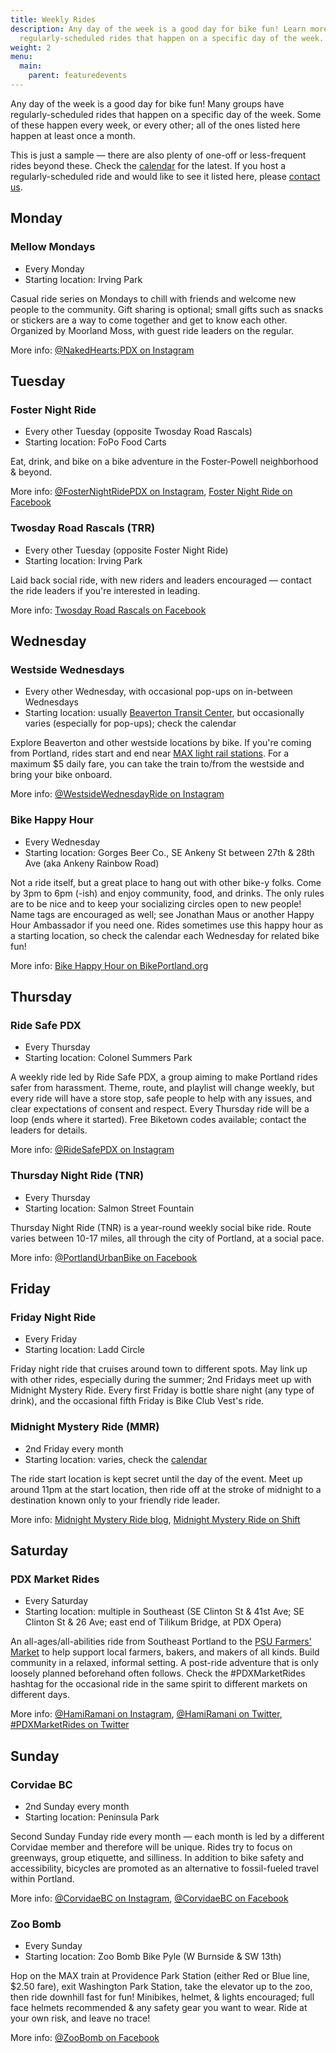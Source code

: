 ```yaml
---
title: Weekly Rides
description: Any day of the week is a good day for bike fun! Learn more about
  regularly-scheduled rides that happen on a specific day of the week.
weight: 2
menu:
  main:
    parent: featuredevents
---
```

Any day of the week is a good day for bike fun! Many groups have regularly-scheduled rides that happen on a specific day of the week. Some of these happen every week, or every other; all of the ones listed here happen at least once a month.

This is just a sample — there are also plenty of one-off or less-frequent rides beyond these. Check the [calendar](https://www.shift2bikes.org/calendar/) for the latest. If you host a regularly-scheduled ride and would like to see it listed here, please [contact us](https://www.shift2bikes.org/pages/contact/).

## Monday

### Mellow Mondays
* Every Monday
* Starting location: Irving Park

Casual ride series on Mondays to chill with friends and welcome new people to the community. Gift sharing is optional; small gifts such as snacks or stickers are a way to come together and get to know each other. Organized by Moorland Moss, with guest ride leaders on the regular.

More info: [@NakedHearts:PDX on Instagram](https://instagram.com/nakedhearts.pdx/)

## Tuesday

### Foster Night Ride
* Every other Tuesday (opposite Twosday Road Rascals)
* Starting location: FoPo Food Carts

Eat, drink, and bike on a bike adventure in the Foster-Powell neighborhood & beyond.

More info: [@FosterNightRidePDX on Instagram](https://www.instagram.com/fosternightridepdx/), [Foster Night Ride on Facebook](https://www.facebook.com/foponr/)

### Twosday Road Rascals (TRR)
* Every other Tuesday (opposite Foster Night Ride)
* Starting location: Irving Park

Laid back social ride, with new riders and leaders encouraged — contact the ride leaders if you're interested in leading.

More info: [Twosday Road Rascals on Facebook](https://www.facebook.com/groups/1885750641672755/about/)

## Wednesday

### Westside Wednesdays
* Every other Wednesday, with occasional pop-ups on in-between Wednesdays
* Starting location: usually [Beaverton Transit Center](https://trimet.org/transitcenters/index.htm#beaverton), but occasionally varies (especially for pop-ups); check the calendar

Explore Beaverton and other westside locations by bike. If you're coming from Portland, rides start and end near [MAX light rail stations](https://trimet.org/max/index.htm). For a maximum $5 daily fare, you can take the train to/from the westside and bring your bike onboard.

More info: [@WestsideWednesdayRide on Instagram](https://www.instagram.com/westsidewednesdayride/)

### Bike Happy Hour
* Every Wednesday
* Starting location: Gorges Beer Co., SE Ankeny St between 27th & 28th Ave (aka Ankeny Rainbow Road)

Not a ride itself, but a great place to hang out with other bike-y folks. Come by 3pm to 6pm (-ish) and enjoy community, food, and drinks. The only rules are to be nice and to keep your socializing circles open to new people! Name tags are encouraged as well; see Jonathan Maus or another Happy Hour Ambassador if you need one. Rides sometimes use this happy hour as a starting location, so check the calendar each Wednesday for related bike fun!

More info: [Bike Happy Hour on BikePortland.org](https://bikeportland.org/bikehappyhour)


## Thursday

### Ride Safe PDX
* Every Thursday
* Starting location: Colonel Summers Park

A weekly ride led by Ride Safe PDX, a group aiming to make Portland rides safer from harassment. Theme, route, and playlist will change weekly, but every ride will have a store stop, safe people to help with any issues, and clear expectations of consent and respect. Every Thursday ride will be a loop (ends where it started). Free Biketown codes available; contact the leaders for details.

More info: [@RideSafePDX on Instagram](https://www.instagram.com/ridesafepdx/)

### Thursday Night Ride (TNR)
* Every Thursday
* Starting location: Salmon Street Fountain

Thursday Night Ride (TNR) is a year-round weekly social bike ride. Route varies between 10-17 miles, all through the city of Portland, at a social pace.

More info: [@PortlandUrbanBike on Facebook](https://www.facebook.com/PortlandUrbanBike)

## Friday

### Friday Night Ride
* Every Friday
* Starting location: Ladd Circle

Friday night ride that cruises around town to different spots. May link up with other rides, especially during the summer; 2nd Fridays meet up with Midnight Mystery Ride. Every first Friday is bottle share night (any type of drink), and the occasional fifth Friday is Bike Club Vest's ride.

### Midnight Mystery Ride (MMR)
* 2nd Friday every month
* Starting location: varies, check the [calendar](https://www.shift2bikes.org/calendar/)

The ride start location is kept secret until the day of the event. Meet up around 11pm at the start location, then ride off at the stroke of midnight to a destination known only to your friendly ride leader.

More info: [Midnight Mystery Ride blog](https://midnightmysteryride.wordpress.com/), [Midnight Mystery Ride on Shift](https://www.shift2bikes.org/pages/mmr/)

## Saturday

### PDX Market Rides
* Every Saturday
* Starting location: multiple in Southeast (SE Clinton St & 41st Ave; SE Clinton St & 26 Ave; east end of Tilikum Bridge, at PDX Opera)

An all-ages/all-abilities ride from Southeast Portland to the [PSU Farmers' Market](https://www.portlandfarmersmarket.org/our-markets/psu/) to help support local farmers, bakers, and makers of all kinds. Build community in a relaxed, informal setting. A post-ride adventure that is only loosely planned beforehand often follows. Check the #PDXMarketRides hashtag for the occasional ride in the same spirit to different markets on different days.

More info: [@HamiRamani on Instagram](https://instagram.com/hamiramani), [@HamiRamani on Twitter](https://twitter.com/hamiramani), [#PDXMarketRides on Twitter](https://twitter.com/hashtag/PDXMarketRides?f=live)

## Sunday

### Corvidae BC
* 2nd Sunday every month
* Starting location: Peninsula Park

Second Sunday Funday ride every month — each month is led by a different Corvidae member and therefore will be unique. Rides try to focus on greenways, group etiquette, and silliness. In addition to bike safety and accessibility, bicycles are promoted as an alternative to fossil-fueled travel within Portland.

More info: [@CorvidaeBC on Instagram](https://www.instagram.com/corvidaebc/), [@CorvidaeBC on Facebook](https://www.facebook.com/corvidaeBC/)

<!--
### Say Hi Sundays
* 1st, 3rd, and 5th Sunday of every month
* Starting location: Buckman Elementary School, by the covered basketball court

For those who want an excuse to talk to strangers — introduce yourself to at least one new person! Ride itself will be a social pace, and under 10 miles. End locations will have a covered area so the group can hang out and get to know each other, even during the inevitable rain.

More info: [@sabspalooza (Sabrina) on Instagram](http://instagram.com/sabspalooza/)
-->

### Zoo Bomb
* Every Sunday
* Starting location: Zoo Bomb Bike Pyle (W Burnside & SW 13th)

Hop on the MAX train at Providence Park Station (either Red or Blue line, $2.50 fare), exit Washington Park Station, take the elevator up to the zoo, then ride downhill fast for fun! Minibikes, helmet, & lights encouraged; full face helmets recommended & any safety gear you want to wear. Ride at your own risk, and leave no trace!

More info: [@ZooBomb on Facebook](https://www.facebook.com/groups/2232941380)
